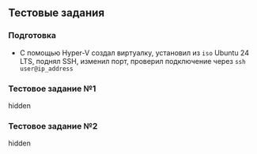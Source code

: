 ## Тестовые задания

### Подготовка
- С помощью Hyper-V создал виртуалку, установил из ```iso``` Ubuntu 24 LTS, поднял SSH, изменил порт, проверил подключение через ```ssh user@ip_address```

### Тестовое задание №1
hidden

### Тестовое задание №2
hidden
